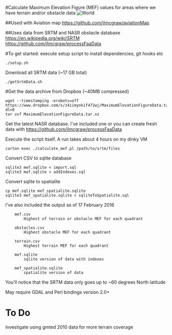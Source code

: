 #Calculate Maximum Elevation Figure (MEF) values for areas where we have terrain and/or obstacle data
![World](https://raw.github.com/jlmcgraw/calculate_maximum_elevation_figure/master/World%20MEF.png)

##Used with Aviation map 
	https://github.com/jlmcgraw/aviationMap

##Uses data from SRTM and NASR obstacle database
	https://en.wikipedia.org/wiki/SRTM
	https://github.com/jlmcgraw/processFaaData
	
#To get started:
execute setup script to install dependencies, git hooks etc
```
./setup.sh
```
Download all SRTM data (~17 GB total)
```
./getSrtmData.sh
```		

#Get the data archive from Dropbox (~40MB compressed)
```
wget --timestamping -erobots=off https://www.dropbox.com/s/z4iimyokif472wj/MaximumElevationFigureData.tar.xz?dl=0
tar xvf MaximumElevationFigureData.tar.xz
```
Get the latest NASR database.  I've included one or you can create fresh data with https://github.com/jlmcgraw/processFaaData
		
Execute the script itself.  A run takes about 4 hours on my dinky VM
```
carton exec ./calculate_mef.pl /path/to/srtm/files
```		
Convert CSV to sqlite database
```
sqlite3 mef.sqlite < import.sql
sqlite3 mef.sqlite < addIndexes.sql
```		
Convert sqlite to spatialite
```
cp mef.sqlite mef_spatialite.sqlite
sqlite3 mef_spatialite.sqlite < sqliteToSpatialite.sql
```

I've also included the output as of 17 February 2016

        mef.csv
            Highest of terrain or obstacle MEF for each quadrant
        
        obstacles.csv
            Highest obstacle MEF for each quadrant
        
        terrain.csv
            Highest terrain MEF for each quadrant
        
        mef.sqlite
            sqlite version of data with indexes
        
        mef_spatialite.sqlite
            spatialite version of data
            
You'll notice that the SRTM data only goes up to ~60 degrees North latitude

May require GDAL and Perl bindings version 2.0+

# To Do
Investigate using gmted 2010 data for more terrain coverage
